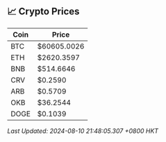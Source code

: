 ## 📈 Crypto Prices

| Coin | Price |
| ---- | ----- |
| BTC | $60605.0026 |
| ETH | $2620.3597 |
| BNB | $514.6646 |
| CRV | $0.2590 |
| ARB | $0.5709 |
| OKB | $36.2544 |
| DOGE | $0.1039 |

_Last Updated: 2024-08-10 21:48:05.307 +0800 HKT_